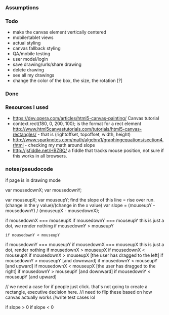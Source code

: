 ### Assumptions


### Todo

* make the canvas element vertically centered
* mobile/tablet views
* actual styling
* canvas fallback styling
* QA/mobile testing
* user model/login
* save drawing/urls/share drawing
* delete drawing
* see all my drawings
* change the color of the box, the size, the rotation [?]

### Done


### Resources I used

* https://dev.opera.com/articles/html5-canvas-painting/ Canvas tutorial
*  context.rect(180, 0, 200, 100); is the format for a rect element http://www.html5canvastutorials.com/tutorials/html5-canvas-rectangles/ - that is (rightoffset, topoffset, width, height)
* http://www.sparknotes.com/math/algebra1/graphingequations/section4.rhtml - checking my math around slope
* http://jsfiddle.net/HBZBQ/ a fiddle that tracks mouse position, not sure if this works in all browsers.

### notes/pseudocode

if page is in drawing mode

  <!-- on mousedown, record the XY value of the mouse  -->
  var mousedownX;
  var mousedownY;
  <!-- on mouseup, record the XY value of the mouse  -->
  var mouseupX;
  var mouseupY;
  find the slope of this line = rise over run. (change in the y value)/(change in the x value)
  var slope =  (mouseupY - mousedownY) / (mouseupX - mousedownX);
  <!--vertical lines-->
  if mousedownX === mouseupX
    if mousedownY === mouseupY
      this is just a dot, we render nothing
    if mousedownY > mouseupY

    if mousedownY < mouseupY
  <!--horizontal lines-->
  if mousedownY === mouseupY
    if mousedownX === mouseupX
      this is just a dot, render nothing
    if mousedownX > mouseupX
    if mousedownX < mouseupX
  if mousedownX > mouseupX [the user has dragged to the left]
    if mousedownY > mouseupY [and downward]
    if mousedownY < mouseupY [and upward]
  if mousedownX < mouseupX [the user has dragged to the right]
    if mousedownY > mouseupY [and downward]
    if mousedownY < mouseupY [and upward]

// we need a case for if people just click. that's not going to create a rectangle, executive decision here. 
//i need to flip these based on how canvas actually works
//write test cases lol

  if slope > 0 
  if slope < 0



